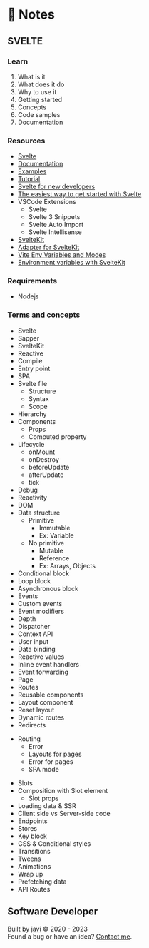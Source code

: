 # :memo: Notes
## SVELTE
### Learn
1. What is it
2. What does it do
3. Why to use it
4. Getting started
5. Concepts
6. Code samples
7. Documentation
### Resources
- [Svelte](https://svelte.dev/)
- [Documentation](https://svelte.dev/docs)
- [Examples](https://svelte.dev/examples)
- [Tutorial](https://svelte.dev/tutorial)
- [Svelte for new developers](https://svelte.dev/blog/svelte-for-new-developers)
- [The easiest way to get started with Svelte](https://svelte.dev/blog/the-easiest-way-to-get-started)
- VSCode Extensions
  * Svelte
  * Svelte 3 Snippets
  * Svelte Auto Import
  * Svelte Intellisense
- [SvelteKit](https://kit.svelte.dev/)
- [Adapter for SvelteKit](https://github.com/sveltejs/kit/tree/master/packages/adapter-static#spa-mode)
- [Vite Env Variables and Modes](https://vitejs.dev/guide/env-and-mode.html)
- [Environment variables with SvelteKit](https://timdeschryver.dev/blog/environment-variables-with-sveltekit)
### Requirements
- Nodejs
### Terms and concepts
- Svelte
- Sapper
- SvelteKit
- Reactive
- Compile
- Entry point
- SPA
- Svelte file
  * Structure
  * Syntax
  * Scope
- Hierarchy
- Components
  * Props
  * Computed property
- Lifecycle
  * onMount
  * onDestroy
  * beforeUpdate
  * afterUpdate
  * tick
- Debug
- Reactivity
- DOM
- Data structure
  * Primitive
    - Immutable
    - Ex: Variable
  * No primitive
    - Mutable
    - Reference
    - Ex: Arrays, Objects
- Conditional block
- Loop block
- Asynchronous block
- Events
- Custom events
- Event modifiers
- Depth
- Dispatcher
- Context API
- User input
- Data binding
- Reactive values
- Inline event handlers
- Event forwarding
- Page
- Routes
- Reusable components
- Layout component
- Reset layout
- Dynamic routes
- Redirects
* Routing
  - Error
  - Layouts for pages
  - Error for pages
  - SPA mode
- Slots
- Composition with Slot element
  * Slot props
- Loading data & SSR
- Client side vs Server-side code
- Endpoints
- Stores
- Key block
- CSS & Conditional styles
- Transitions
- Tweens
- Animations
- Wrap up
- Prefetching data
- API Routes
## Software Developer
Built by [javi](https://github.com/javi0b01/) :copyright: 2020 - 2023  
Found a bug or have an idea? [Contact me](https://www.linkedin.com/in/javi0b01/).

